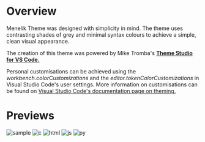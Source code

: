 # Overview
Menelik Theme was designed with simplicity in mind. The theme uses contrasting shades of grey and minimal syntax colours to achieve a simple, clean visual appearance.

The creation of this theme was powered by Mike Tromba's [**Theme Studio for VS Code.**](https://themes.vscode.one/)

Personal customisations can be achieved using the _workbench.colorCustomizations_ and the _editor.tokenColorCustomizations_ in Visual Studio Code's user settings. More information on customisations can be found on [Visual Studio Code's documentation page on theming.](https://code.visualstudio.com/docs/getstarted/themes)
 
# Previews
![sample](https://user-images.githubusercontent.com/102671271/177446494-ac2bc2cd-7d92-4369-9aa1-02e1b0ba0709.png?raw=true)
![c](https://user-images.githubusercontent.com/102671271/161059342-48af2ef1-ed55-4cf3-b526-8ef946146dd9.png?raw=true "C")
![html](https://user-images.githubusercontent.com/102671271/161059392-d8d2b6cd-61c7-41a8-a287-48a0dcf741ff.png?raw=true "HTML")
![js](https://user-images.githubusercontent.com/102671271/161059397-d89f2aae-9d46-462f-86af-7ffd092ad49d.png?raw=true "JS")
![py](https://user-images.githubusercontent.com/102671271/161059388-49b5a067-0f75-4b45-88d8-c832b7832d2b.png?raw=true "Python")


